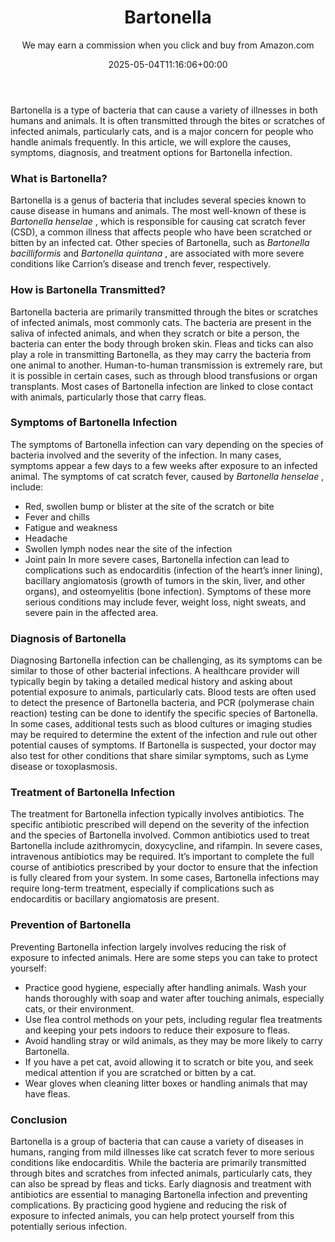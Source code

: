 ﻿---
author: We may earn a commission when you click and buy from Amazon.com
layout: post
title: Bartonella
date: '2025-05-04T11:16:06+00:00'
categories:
- Guide
tags: []
slug: /bartonella/
lastmod: 2025-05-07T12:21:23+03:00
---

Bartonella is a type of bacteria that can cause a variety of illnesses in both humans and animals. It is often transmitted through the bites or scratches of infected animals, particularly cats, and is a major concern for people who handle animals frequently. In this article, we will explore the causes, symptoms, diagnosis, and treatment options for Bartonella infection.
### What is Bartonella?
Bartonella is a genus of bacteria that includes several species known to cause disease in humans and animals. The most well-known of these is
*Bartonella henselae*
, which is responsible for causing cat scratch fever (CSD), a common illness that affects people who have been scratched or bitten by an infected cat. Other species of Bartonella, such as
*Bartonella bacilliformis*
and
*Bartonella quintana*
, are associated with more severe conditions like Carrion’s disease and trench fever, respectively.
### How is Bartonella Transmitted?
Bartonella bacteria are primarily transmitted through the bites or scratches of infected animals, most commonly cats. The bacteria are present in the saliva of infected animals, and when they scratch or bite a person, the bacteria can enter the body through broken skin. Fleas and ticks can also play a role in transmitting Bartonella, as they may carry the bacteria from one animal to another.
Human-to-human transmission is extremely rare, but it is possible in certain cases, such as through blood transfusions or organ transplants. Most cases of Bartonella infection are linked to close contact with animals, particularly those that carry fleas.
### Symptoms of Bartonella Infection
The symptoms of Bartonella infection can vary depending on the species of bacteria involved and the severity of the infection. In many cases, symptoms appear a few days to a few weeks after exposure to an infected animal. The symptoms of cat scratch fever, caused by
*Bartonella henselae*
, include:
- Red, swollen bump or blister at the site of the scratch or bite
- Fever and chills
- Fatigue and weakness
- Headache
- Swollen lymph nodes near the site of the infection
- Joint pain
In more severe cases, Bartonella infection can lead to complications such as endocarditis (infection of the heart’s inner lining), bacillary angiomatosis (growth of tumors in the skin, liver, and other organs), and osteomyelitis (bone infection). Symptoms of these more serious conditions may include fever, weight loss, night sweats, and severe pain in the affected area.
### Diagnosis of Bartonella
Diagnosing Bartonella infection can be challenging, as its symptoms can be similar to those of other bacterial infections. A healthcare provider will typically begin by taking a detailed medical history and asking about potential exposure to animals, particularly cats. Blood tests are often used to detect the presence of Bartonella bacteria, and PCR (polymerase chain reaction) testing can be done to identify the specific species of Bartonella.
In some cases, additional tests such as blood cultures or imaging studies may be required to determine the extent of the infection and rule out other potential causes of symptoms. If Bartonella is suspected, your doctor may also test for other conditions that share similar symptoms, such as Lyme disease or toxoplasmosis.
### Treatment of Bartonella Infection
The treatment for Bartonella infection typically involves antibiotics. The specific antibiotic prescribed will depend on the severity of the infection and the species of Bartonella involved. Common antibiotics used to treat Bartonella include azithromycin, doxycycline, and rifampin. In severe cases, intravenous antibiotics may be required.
It’s important to complete the full course of antibiotics prescribed by your doctor to ensure that the infection is fully cleared from your system. In some cases, Bartonella infections may require long-term treatment, especially if complications such as endocarditis or bacillary angiomatosis are present.
### Prevention of Bartonella
Preventing Bartonella infection largely involves reducing the risk of exposure to infected animals. Here are some steps you can take to protect yourself:
- Practice good hygiene, especially after handling animals. Wash your hands thoroughly with soap and water after touching animals, especially cats, or their environment.
- Use flea control methods on your pets, including regular flea treatments and keeping your pets indoors to reduce their exposure to fleas.
- Avoid handling stray or wild animals, as they may be more likely to carry Bartonella.
- If you have a pet cat, avoid allowing it to scratch or bite you, and seek medical attention if you are scratched or bitten by a cat.
- Wear gloves when cleaning litter boxes or handling animals that may have fleas.
### Conclusion
Bartonella is a group of bacteria that can cause a variety of diseases in humans, ranging from mild illnesses like cat scratch fever to more serious conditions like endocarditis. While the bacteria are primarily transmitted through bites and scratches from infected animals, particularly cats, they can also be spread by fleas and ticks. Early diagnosis and treatment with antibiotics are essential to managing Bartonella infection and preventing complications. By practicing good hygiene and reducing the risk of exposure to infected animals, you can help protect yourself from this potentially serious infection.